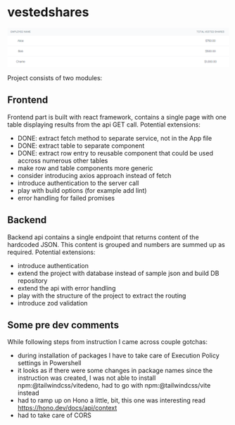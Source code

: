# vestedshares

![screenshot](docs/image.png)


Project consists of two modules:

## Frontend
Frontend part is built with react framework, contains a single page with one table displaying results from the api GET call.
Potential extensions:
- DONE: extract fetch method to separate service, not in the App file
- DONE: extract table to separate component
- DONE: extract row entry to reusable component that could be used accross numerous other tables
- make row and table components more generic
- consider introducing axios approach instead of fetch
- introduce authentication to the server call
- play with build options (for example add lint)
- error handling for failed promises

## Backend
Backend api contains a single endpoint that returns content of the hardcoded JSON. This content is grouped and numbers are summed up as required.
Potential extensions:
- introduce authentication
- extend the project with database instead of sample json and build DB repository
- extend the api with error handling
- play with the structure of the project to extract the routing
- introduce zod validation


## Some pre dev comments
While following steps from instruction I came across couple gotchas:
- during installation of packages I have to take care of Execution Policy settings in Powershell
- it looks as if there were some changes in package names since the instruction was created, I was not able to install npm:@tailwindcss/vitedeno, had to go with npm:@tailwindcss/vite instead
- had to ramp up on Hono a little, bit, this one was interesting read https://hono.dev/docs/api/context
- had to take care of CORS


